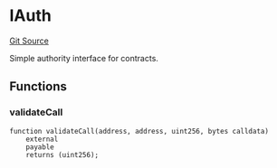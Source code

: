 # IAuth
[Git Source](https://github.com/NaniDAO/accounts/blob/f0c8220c401dbeac318e2c473ed4b690138c26f6/src/ownership/Keys.sol)

Simple authority interface for contracts.


## Functions
### validateCall


```solidity
function validateCall(address, address, uint256, bytes calldata)
    external
    payable
    returns (uint256);
```

